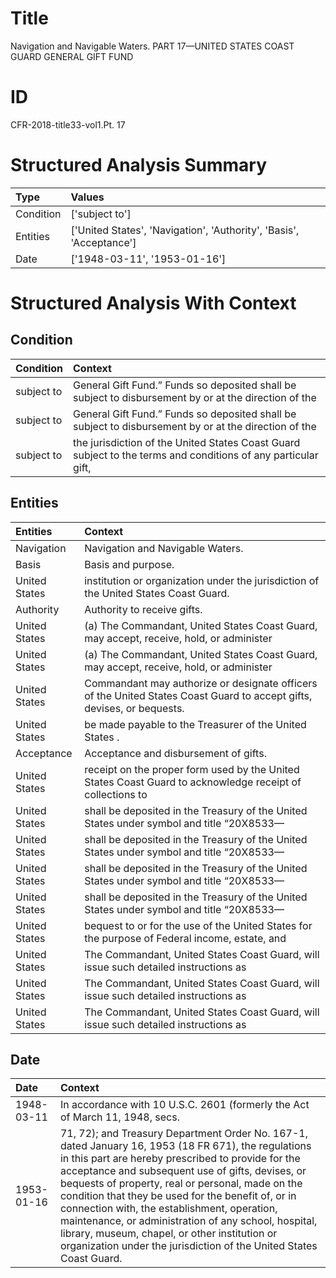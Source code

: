 # Title

 Navigation and Navigable Waters. PART 17—UNITED STATES COAST GUARD GENERAL GIFT FUND


# ID

 CFR-2018-title33-vol1.Pt. 17


# Structured Analysis Summary

| Type      | Values                                                              |
|:----------|:--------------------------------------------------------------------|
| Condition | ['subject to']                                                      |
| Entities  | ['United States', 'Navigation', 'Authority', 'Basis', 'Acceptance'] |
| Date      | ['1948-03-11', '1953-01-16']                                        |


# Structured Analysis With Context

 


## Condition

| Condition   | Context                                                                                                       |
|:------------|:--------------------------------------------------------------------------------------------------------------|
| subject to  | General Gift Fund.&#8221; Funds so deposited shall be subject to disbursement by or at the direction of the   |
| subject to  | General Gift Fund.&#8221; Funds so deposited shall be subject to disbursement by or at the direction of the   |
| subject to  | the jurisdiction of the United States Coast Guard subject to the terms and conditions of any particular gift, |


## Entities

| Entities      | Context                                                                                                                 |
|:--------------|:------------------------------------------------------------------------------------------------------------------------|
| Navigation    | Navigation  and Navigable Waters.                                                                                       |
| Basis         | Basis  and purpose.                                                                                                     |
| United States | institution or organization under the jurisdiction of the United States  Coast Guard.                                   |
| Authority     | Authority  to receive gifts.                                                                                            |
| United States | (a) The Commandant,  United States Coast Guard, may accept, receive, hold, or administer                                |
| United States | (a) The Commandant,  United States Coast Guard, may accept, receive, hold, or administer                                |
| United States | Commandant may authorize or designate officers of the United States  Coast Guard to accept gifts, devises, or bequests. |
| United States | be made payable to the Treasurer of the United States .                                                                 |
| Acceptance    | Acceptance  and disbursement of gifts.                                                                                  |
| United States | receipt on the proper form used by the United States Coast Guard to acknowledge receipt of collections to               |
| United States | shall be deposited in the Treasury of the United States  under symbol and title &#8220;20X8533&#8212;                   |
| United States | shall be deposited in the Treasury of the United States  under symbol and title &#8220;20X8533&#8212;                   |
| United States | shall be deposited in the Treasury of the United States  under symbol and title &#8220;20X8533&#8212;                   |
| United States | shall be deposited in the Treasury of the United States  under symbol and title &#8220;20X8533&#8212;                   |
| United States | bequest to or for the use of the United States for the purpose of Federal income, estate, and                           |
| United States | The Commandant,  United States Coast Guard, will issue such detailed instructions as                                    |
| United States | The Commandant,  United States Coast Guard, will issue such detailed instructions as                                    |
| United States | The Commandant,  United States Coast Guard, will issue such detailed instructions as                                    |


## Date

| Date       | Context                                                                                                                                                                                                                                                                                                                                                                                                                                                                                                                                                 |
|:-----------|:--------------------------------------------------------------------------------------------------------------------------------------------------------------------------------------------------------------------------------------------------------------------------------------------------------------------------------------------------------------------------------------------------------------------------------------------------------------------------------------------------------------------------------------------------------|
| 1948-03-11 | In accordance with 10 U.S.C. 2601 (formerly the Act of March 11, 1948, secs.                                                                                                                                                                                                                                                                                                                                                                                                                                                                            |
| 1953-01-16 | 71, 72); and Treasury Department Order No. 167-1, dated January 16, 1953 (18 FR 671), the regulations in this part are hereby prescribed to provide for the acceptance and subsequent use of gifts, devises, or bequests of property, real or personal, made on the condition that they be used for the benefit of, or in connection with, the establishment, operation, maintenance, or administration of any school, hospital, library, museum, chapel, or other institution or organization under the jurisdiction of the United States Coast Guard. |


